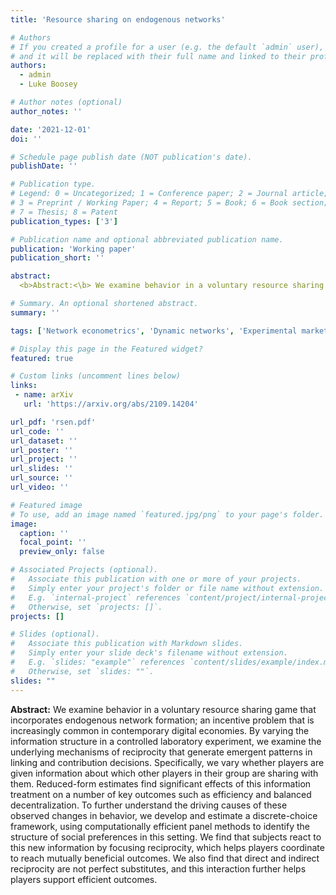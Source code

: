 ```yaml
---
title: 'Resource sharing on endogenous networks'

# Authors
# If you created a profile for a user (e.g. the default `admin` user), write the username (folder name) here
# and it will be replaced with their full name and linked to their profile.
authors:
  - admin
  - Luke Boosey

# Author notes (optional)
author_notes: ''

date: '2021-12-01'
doi: ''

# Schedule page publish date (NOT publication's date).
publishDate: ''

# Publication type.
# Legend: 0 = Uncategorized; 1 = Conference paper; 2 = Journal article;
# 3 = Preprint / Working Paper; 4 = Report; 5 = Book; 6 = Book section;
# 7 = Thesis; 8 = Patent
publication_types: ['3']

# Publication name and optional abbreviated publication name.
publication: 'Working paper'
publication_short: ''

abstract:
  <b>Abstract:<\b> We examine behavior in a voluntary resource sharing game that incorporates endogenous network formation; an incentive problem that is increasingly common in contemporary digital economies. By varying the information structure in a controlled laboratory experiment, we examine the underlying mechanisms of reciprocity that generate emergent patterns in linking and contribution decisions. Specifically, we vary whether players are given information about which other players in their group are sharing with them. Reduced-form estimates find significant effects of this information treatment on a number of key outcomes such as efficiency and balanced decentralization. To further understand the driving causes of these observed changes in behavior, we develop and estimate a discrete-choice framework, using computationally efficient panel methods to identify the structure of social preferences in this setting. We find that subjects react to this new information by focusing reciprocity, which helps players coordinate to reach mutually beneficial outcomes. We also find that direct and indirect reciprocity are not perfect substitutes, and this interaction further helps players support efficient outcomes.

# Summary. An optional shortened abstract.
summary: ''

tags: ['Network econometrics', 'Dynamic networks', 'Experimental markets and networks', 'Reputation systems and information design']

# Display this page in the Featured widget?
featured: true

# Custom links (uncomment lines below)
links:
 - name: arXiv
   url: 'https://arxiv.org/abs/2109.14204'

url_pdf: 'rsen.pdf'
url_code: ''
url_dataset: ''
url_poster: ''
url_project: ''
url_slides: ''
url_source: ''
url_video: ''

# Featured image
# To use, add an image named `featured.jpg/png` to your page's folder.
image:
  caption: ''
  focal_point: ''
  preview_only: false

# Associated Projects (optional).
#   Associate this publication with one or more of your projects.
#   Simply enter your project's folder or file name without extension.
#   E.g. `internal-project` references `content/project/internal-project/index.md`.
#   Otherwise, set `projects: []`.
projects: []

# Slides (optional).
#   Associate this publication with Markdown slides.
#   Simply enter your slide deck's filename without extension.
#   E.g. `slides: "example"` references `content/slides/example/index.md`.
#   Otherwise, set `slides: ""`.
slides: ""
---
```

**Abstract:** We examine behavior in a voluntary resource sharing game that incorporates endogenous network formation; an incentive problem that is increasingly common in contemporary digital economies. By varying the information structure in a controlled laboratory experiment, we examine the underlying mechanisms of reciprocity that generate emergent patterns in linking and contribution decisions. Specifically, we vary whether players are given information about which other players in their group are sharing with them. Reduced-form estimates find significant effects of this information treatment on a number of key outcomes such as efficiency and balanced decentralization. To further understand the driving causes of these observed changes in behavior, we develop and estimate a discrete-choice framework, using computationally efficient panel methods to identify the structure of social preferences in this setting. We find that subjects react to this new information by focusing reciprocity, which helps players coordinate to reach mutually beneficial outcomes. We also find that direct and indirect reciprocity are not perfect substitutes, and this interaction further helps players support efficient outcomes.